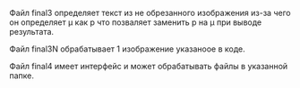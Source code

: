 Файл final3 определяет текст из не обрезанного изображения из-за чего он определяет μ как p что позваляет заменить p на μ при выводе результата.

Файл final3N обрабатывает 1 изображение указаноое в коде.

Файл final4 имеет интерфейс и может обрабатывать файлы в указанной папке.
